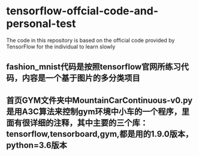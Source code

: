 # tensorflow-offcial-code-and-personal-test
The code in this repository is based on the official code provided by TensorFlow for the individual to learn slowly
## fashion_mnist代码是按照tensorflow官网所练习代码，内容是一个基于图片的多分类项目
## 首页GYM文件夹中MountainCarContinuous-v0.py是用A3C算法来控制gym环境中小车的一个程序，里面有很详细的注释，其中主要的三个库：tensorflow,tensorboard,gym,都是用的1.9.0版本，python=3.6版本

